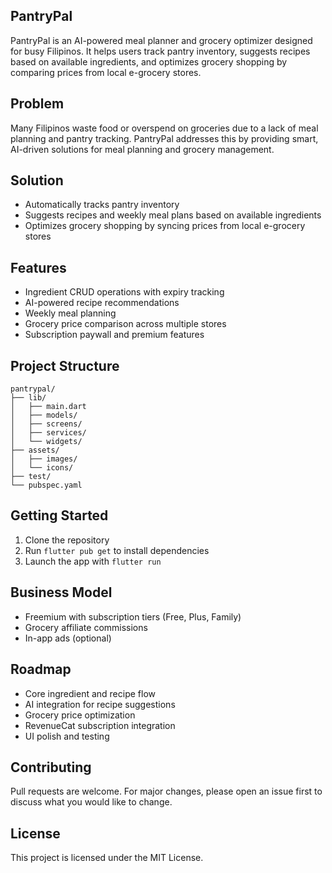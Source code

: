 ## PantryPal

PantryPal is an AI-powered meal planner and grocery optimizer designed for busy Filipinos. It helps users track pantry inventory, suggests recipes based on available ingredients, and optimizes grocery shopping by comparing prices from local e-grocery stores.

## Problem
Many Filipinos waste food or overspend on groceries due to a lack of meal planning and pantry tracking. PantryPal addresses this by providing smart, AI-driven solutions for meal planning and grocery management.

## Solution
- Automatically tracks pantry inventory
- Suggests recipes and weekly meal plans based on available ingredients
- Optimizes grocery shopping by syncing prices from local e-grocery stores

## Features
- Ingredient CRUD operations with expiry tracking
- AI-powered recipe recommendations
- Weekly meal planning
- Grocery price comparison across multiple stores
- Subscription paywall and premium features

## Project Structure
```
pantrypal/
├── lib/
│   ├── main.dart
│   ├── models/
│   ├── screens/
│   ├── services/
│   └── widgets/
├── assets/
│   ├── images/
│   └── icons/
├── test/
└── pubspec.yaml
```

## Getting Started
1. Clone the repository
2. Run `flutter pub get` to install dependencies
3. Launch the app with `flutter run`

## Business Model
- Freemium with subscription tiers (Free, Plus, Family)
- Grocery affiliate commissions
- In-app ads (optional)

## Roadmap
- Core ingredient and recipe flow
- AI integration for recipe suggestions
- Grocery price optimization
- RevenueCat subscription integration
- UI polish and testing

## Contributing
Pull requests are welcome. For major changes, please open an issue first to discuss what you would like to change.

## License
This project is licensed under the MIT License.
